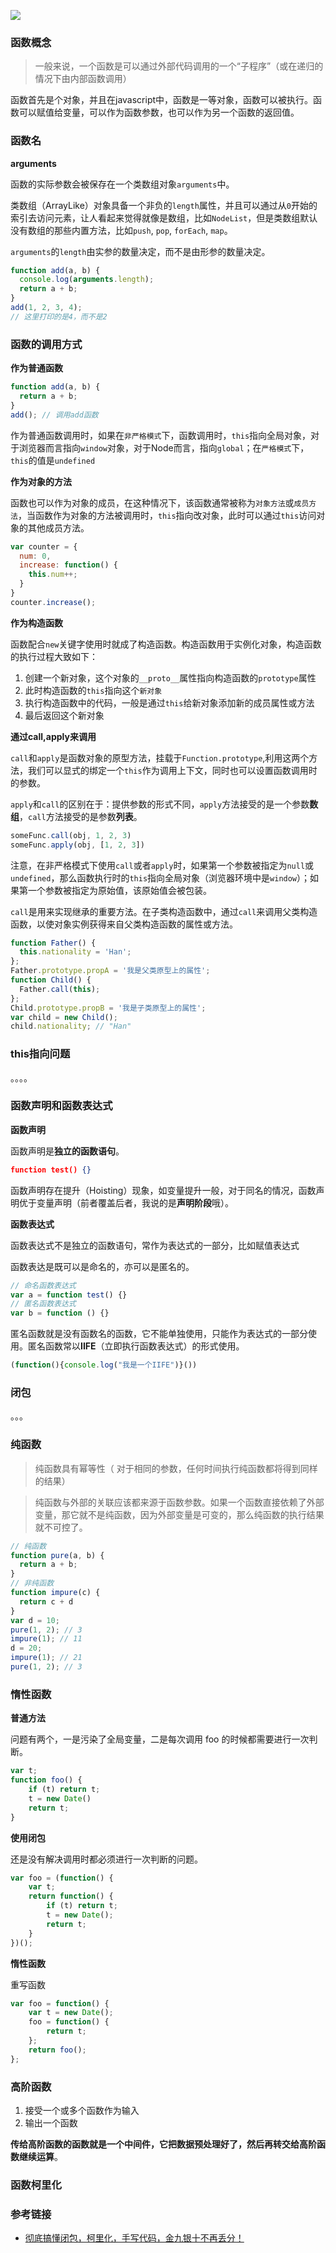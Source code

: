 ![](http://qncdn.wbjiang.cn/%E5%87%BD%E6%95%B0.png?imageslim)



### 函数概念

>  一般来说，一个函数是可以通过外部代码调用的一个“子程序”（或在递归的情况下由内部函数调用） 

函数首先是个对象，并且在javascript中，函数是一等对象，函数可以被执行。函数可以赋值给变量，可以作为函数参数，也可以作为另一个函数的返回值。

### 函数名

**arguments** 

 函数的实际参数会被保存在一个类数组对象`arguments`中。 

 类数组（ArrayLike）对象具备一个非负的`length`属性，并且可以通过从`0`开始的索引去访问元素，让人看起来觉得就像是数组，比如`NodeList`，但是类数组默认没有数组的那些内置方法，比如`push`, `pop`, `forEach`, `map`。 

`arguments`的`length`由实参的数量决定，而不是由形参的数量决定。

```js
function add(a, b) {
  console.log(arguments.length);
  return a + b;
}
add(1, 2, 3, 4);
// 这里打印的是4，而不是2
```

### 函数的调用方式

**作为普通函数**

```js
function add(a, b) {
  return a + b;
}
add(); // 调用add函数
```

作为普通函数调用时，如果在`非严格模式`下，函数调用时，`this`指向全局对象，对于浏览器而言指向`window`对象，对于Node而言，指向`global`；在`严格模式`下，`this`的值是`undefined`

**作为对象的方法**

函数也可以作为对象的成员，在这种情况下，该函数通常被称为`对象方法`或`成员方法`，当函数作为对象的方法被调用时，`this`指向改对象，此时可以通过`this`访问对象的其他成员方法。

```js
var counter = {
  num: 0,
  increase: function() {
    this.num++;
  }
}
counter.increase();
```

**作为构造函数**

函数配合`new`关键字使用时就成了构造函数。构造函数用于实例化对象，构造函数的执行过程大致如下：

1. 创建一个新对象，这个对象的`__proto__`属性指向构造函数的`prototype`属性
2. 此时构造函数的`this`指向这个`新对象`
3. 执行构造函数中的代码，一般是通过`this`给新对象添加新的成员属性或方法
4. 最后返回这个新对象

**通过call,apply来调用**

`call`和`apply`是函数对象的原型方法，挂载于`Function.prototype`,利用这两个方法，我们可以显式的绑定一个`this`作为调用上下文，同时也可以设置函数调用时的参数。

 `apply`和`call`的区别在于：提供参数的形式不同，`apply`方法接受的是一个参数**数组**，`call`方法接受的是参数**列表**。 

```js
someFunc.call(obj, 1, 2, 3)
someFunc.apply(obj, [1, 2, 3])
```

 注意，在非严格模式下使用`call`或者`apply`时，如果第一个参数被指定为`null`或`undefined`，那么函数执行时的`this`指向全局对象（浏览器环境中是`window`）；如果第一个参数被指定为原始值，该原始值会被包装。 

 `call`是用来实现继承的重要方法。在子类构造函数中，通过`call`来调用父类构造函数，以使对象实例获得来自父类构造函数的属性或方法。 

```js
function Father() {
  this.nationality = 'Han';
};
Father.prototype.propA = '我是父类原型上的属性';
function Child() {
  Father.call(this);
};
Child.prototype.propB = '我是子类原型上的属性';
var child = new Child();
child.nationality; // "Han"
```

### this指向问题

。。。。

### 函数声明和函数表达式

**函数声明**

 函数声明是**独立的函数语句**。 

```json
function test() {}
```

 函数声明存在提升（Hoisting）现象，如变量提升一般，对于同名的情况，函数声明优于变量声明（前者覆盖后者，我说的是**声明阶段**哦）。 

**函数表达式**

函数表达式不是独立的函数语句，常作为表达式的一部分，比如赋值表达式

函数表达是既可以是命名的，亦可以是匿名的。

```js
// 命名函数表达式
var a = function test() {}
// 匿名函数表达式
var b = function () {}
```

 匿名函数就是没有函数名的函数，它不能单独使用，只能作为表达式的一部分使用。匿名函数常以**IIFE**（立即执行函数表达式）的形式使用。 

```js
(function(){console.log("我是一个IIFE")}())
```

### 闭包

。。。

### 纯函数

> 纯函数具有幂等性（ 对于相同的参数，任何时间执行纯函数都将得到同样的结果） 

>  纯函数与外部的关联应该都来源于函数参数。如果一个函数直接依赖了外部变量，那它就不是纯函数，因为外部变量是可变的，那么纯函数的执行结果就不可控了。 

```js
// 纯函数
function pure(a, b) {
  return a + b;
}
// 非纯函数
function impure(c) {
  return c + d
}
var d = 10;
pure(1, 2); // 3
impure(1); // 11
d = 20;
impure(1); // 21
pure(1, 2); // 3
```

### 惰性函数

**普通方法**

 问题有两个，一是污染了全局变量，二是每次调用 foo 的时候都需要进行一次判断。 

```js
var t;
function foo() {
    if (t) return t;
    t = new Date()
    return t;
}
```

**使用闭包**

 还是没有解决调用时都必须进行一次判断的问题。 

```js
var foo = (function() {
    var t;
    return function() {
        if (t) return t;
        t = new Date();
        return t;
    }
})();
```

**惰性函数**

重写函数

```js
var foo = function() {
    var t = new Date();
    foo = function() {
        return t;
    };
    return foo();
};
```

### 高阶函数

1. 接受一个或多个函数作为输入
2. 输出一个函数

 **传给高阶函数的函数就是一个中间件，它把数据预处理好了，然后再转交给高阶函数继续运算**。 

### 函数柯里化









### 参考链接

- [彻底搞懂闭包，柯里化，手写代码，金九银十不再丢分！]( https://juejin.im/post/6864378349512065038#heading-17 )